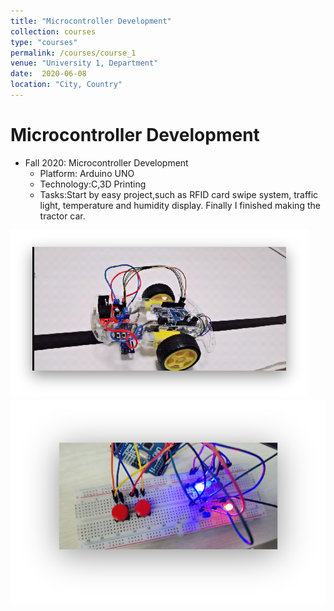 ```yaml
---
title: "Microcontroller Development"
collection: courses
type: "courses"
permalink: /courses/course_1
venue: "University 1, Department"
date:  2020-06-08
location: "City, Country"
---
```



Microcontroller Development
======
* Fall 2020: Microcontroller Development
  * Platform: Arduino UNO
  * Technology:C,3D Printing
  * Tasks:Start by easy project,such as RFID card swipe system, 
    traffic light, temperature and humidity display.
    Finally I finished making the tractor car. 

<img src='/images/car.png'>
<img src='/images/transport.png'>
